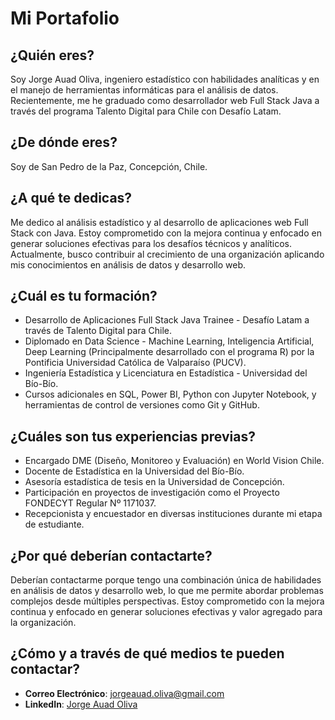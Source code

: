 # Mi Portafolio

## ¿Quién eres?
Soy Jorge Auad Oliva, ingeniero estadístico con habilidades analíticas y en el manejo de herramientas informáticas para el análisis de datos. Recientemente, me he graduado como desarrollador web Full Stack Java a través del programa Talento Digital para Chile con Desafío Latam.

## ¿De dónde eres?
Soy de San Pedro de la Paz, Concepción, Chile.

## ¿A qué te dedicas?
Me dedico al análisis estadístico y al desarrollo de aplicaciones web Full Stack con Java. Estoy comprometido con la mejora continua y enfocado en generar soluciones efectivas para los desafíos técnicos y analíticos. Actualmente, busco contribuir al crecimiento de una organización aplicando mis conocimientos en análisis de datos y desarrollo web.

## ¿Cuál es tu formación?
- Desarrollo de Aplicaciones Full Stack Java Trainee - Desafío Latam a través de Talento Digital para Chile.
- Diplomado en Data Science - Machine Learning, Inteligencia Artificial, Deep Learning (Principalmente desarrollado con el programa R) por la Pontificia Universidad Católica de Valparaíso (PUCV).
- Ingeniería Estadística y Licenciatura en Estadística - Universidad del Bío-Bío.
- Cursos adicionales en SQL, Power BI, Python con Jupyter Notebook, y herramientas de control de versiones como Git y GitHub.

## ¿Cuáles son tus experiencias previas?
- Encargado DME (Diseño, Monitoreo y Evaluación) en World Vision Chile.
- Docente de Estadística en la Universidad del Bío-Bío.
- Asesoría estadística de tesis en la Universidad de Concepción.
- Participación en proyectos de investigación como el Proyecto FONDECYT Regular Nº 1171037.
- Recepcionista y encuestador en diversas instituciones durante mi etapa de estudiante.

## ¿Por qué deberían contactarte?
Deberían contactarme porque tengo una combinación única de habilidades en análisis de datos y desarrollo web, lo que me permite abordar problemas complejos desde múltiples perspectivas. Estoy comprometido con la mejora continua y enfocado en generar soluciones efectivas y valor agregado para la organización.

## ¿Cómo y a través de qué medios te pueden contactar?
- **Correo Electrónico**: jorgeauad.oliva@gmail.com
- **LinkedIn**: [Jorge Auad Oliva](https://www.linkedin.com/in/jorge-auad-oliva)
